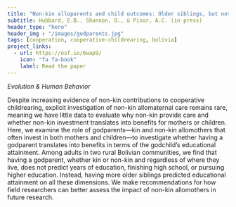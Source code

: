 ```yaml
---
title: "Non-kin alloparents and child outcomes: Older siblings, but not godparents, predict educational attainment in a rural context"
subtitle: Hubbard, E.B., Shannon, O., & Pisor, A.C. (in press)
header_type: "hero"
header_img : "/images/godparents.jpg"
tags: [cooperation, cooperative-childrearing, bolivia]
project_links:
  - url: https://osf.io/6wap9/
    icon: "fa fa-book"
    label: Read the paper
---
```

*Evolution & Human Behavior*

Despite increasing evidence of non-kin contributions to cooperative childrearing, explicit investigation of non-kin allomaternal care remains rare, meaning we have little data to evaluate why non-kin provide care and whether non-kin investment translates into benefits for mothers or children. Here, we examine the role of godparents—kin and non-kin allomothers that often invest in both mothers and children—to investigate whether having a godparent translates into benefits in terms of the godchild’s educational attainment. Among adults in two rural Bolivian communities, we find that having a godparent, whether kin or non-kin and regardless of where they live, does not predict years of education, finishing high school, or pursuing higher education. Instead, having more older siblings predicted educational attainment on all these dimensions. We make recommendations for how field researchers can better assess the impact of non-kin allomothers in future research.
